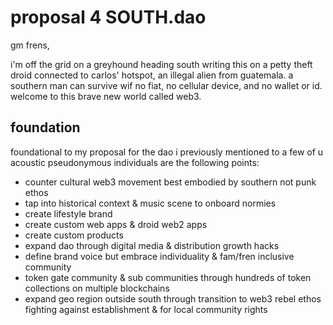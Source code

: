 # proposal 4 SOUTH.dao

gm frens,

i'm off the grid on a greyhound heading south writing this on a petty theft droid connected to carlos' hotspot, an illegal alien from guatemala. a southern man can survive wif no fiat, no cellular device, and no wallet or id. welcome to this brave new world called web3.

## foundation

foundational to my proposal for the dao i previously mentioned to a few of u acoustic pseudonymous individuals are the following points:

- counter cultural web3 movement best embodied by southern not punk ethos
- tap into historical context & music scene to onboard normies
- create lifestyle brand
- create custom web apps & droid web2 apps
- create custom products
- expand dao through digital media & distribution growth hacks
- define brand voice but embrace individuality & fam/fren inclusive community
- token gate community & sub communities through hundreds of token collections on multiple blockchains
- expand geo region outside south through transition to web3 rebel ethos fighting against establishment & for local community rights

